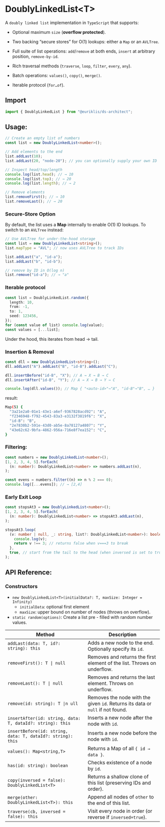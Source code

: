 # DoublyLinkedList\<T\>

A `doubly linked list` implementation in `TypeScript` that supports:

- Optional maximum `size` (**overflow protected**).

- Two backing “secure stores” for O(1) lookups: either a `Map` or an `AVLTree`.

- Full suite of list operations: `add`/`remove` at both ends, `insert` at arbitrary position, `remove-by-id`.

- Rich traversal methods (`traverse`, `loop`, `filter`, `every`, `any`).

- Batch operations: `values()`, `copy()`, `merge()`.

- Iterable protocol (`for…of`).

## Import

```ts
import { DoublyLinkedList } from "@euriklis/ds-architect";
```

## Usage:

```ts
// Create an empty list of numbers
const list = new DoublyLinkedList<number>();

// Add elements to the end
list.addLast(10);
list.addLast(20, "node-20"); // you can optionally supply your own ID

// Inspect head/top/length
console.log(list.head); // → 10
console.log(list.top); // → 20
console.log(list.length); // → 2

// Remove elements
list.removeFirst(); // → 10
list.removeLast(); // → 20
```

### Secure‐Store Option

By default, the list uses a **Map** internally to enable O(1) ID lookups. To switch to an `AVLTree` instead:

```ts
// Use AVLTree for under-the-hood storage
const list = new DoublyLinkedList<string>();
list.mapType = "AVL"; // now uses AVLTree to track IDs

list.addLast("a", "id-a");
list.addLast("b", "id-b");

// remove by ID in O(log n)
list.remove("id-a"); // → "a"
```

### Iterable protocol

```ts
const list = DoublyLinkedList.random({
  length: 10,
  from: -1,
  to: 1,
  seed: 123456,
});
for (const value of list) console.log(value);
const values = [...list];
```

Under the hood, this iterates from head → tail.

### Insertion & Removal

```ts
const dll = new DoublyLinkedList<string>();
dll.addLast("A").addLast("B", "id-B").addLast("C");

dll.insertBefore("id-B", "X"); // A → X → B → C
dll.insertAfter("id-B", "Y"); // A → X → B → Y → C

console.log(dll.values()); // Map { "<auto-id>"→"A", "id-B"→"B", … }
```

result:

```sh
Map(5) {
  "3a21e2a0-01e1-43e1-a6ef-9367828acd92": "A",
  "f2346948-f792-4543-83a3-e3132f3819f6": "X",
  "id-B": "B",
  "2e7830b2-591e-43d0-ab5e-8a78127a4807": "Y",
  "43e62c62-9bfa-4862-956a-716e8f7ea152": "C",
}
```

### Filtering:

```ts
const numbers = new DoublyLinkedList<number>();
[1, 2, 3, 4, 5].forEach(
  (n: number): DoublyLinkedList<number> => numbers.addLast(n),
);

const evens = numbers.filter((n) => n % 2 === 0);
console.log([...evens]); // → [2,4]
```

### Early Exit Loop

```ts
const stopsAt3 = new DoublyLinkedList<number>();
[1, 2, 3, 4, 5].forEach(
  (n: number): DoublyLinkedList<number> => stopsAt3.addLast(n),
);

stopsAt3.loop(
  (v: number | null, _: string, list?: DoublyLinkedList<number>): boolean => {
    console.log(v);
    return v !== 3; // returns false when v===3 to break
  },
  true, // start from the tail to the head (when inversed is set to true)!
);
```

## API Reference:

### Constructors

- `new DoublyLinkedList<T>(initialData?: T, maxSize: Integer = Infinity)`
  - `initialData`: optional first element
  - `maxSize`: upper bound on number of nodes (throws on overflow).
- `static random(options)`: Create a list pre - filled with random number values.

| Method                                                     | Description                                                                    |
| ---------------------------------------------------------- | ------------------------------------------------------------------------------ |
| `addLast(data: T, id?: string): this`                      | Adds a new node to the end. Optionally specify its `id`.                       |
| `removeFirst(): T \| null`                                 | Removes and returns the first element of the list. Throws on underflow.        |
| `removeLast(): T \| null`                                  | Removes and returns the last element. Throws on underflow.                     |
| `remove(id: string): T \|n ull`                            | Removes the node with the given `id`. Returns its data or `null` if not found. |
| `insertAfter(id: string, data: T, dataId?: string): this`  | Inserts a new node after the node with `id`.                                   |
| `insertBefore(id: string, data: T, dataId?: string): this` | Inserts a new node before the node with `id`.                                  |
| `values(): Map<string,T>`                                  | Returns a Map of all `{ id → data }`.                                          |
| `has(id: string): boolean`                                 | Checks existence of a node by `id`.                                            |
| `copy(inversed = false): DoublyLinkedList<T>`              | Returns a shallow clone of this list (preserving IDs and order).               |
| `merge(other: DoublyLinkedList<T>): this`                  | Append all nodes of `other` to the end of this list.                           |
| `traverse(cb, inversed = false): this`                     | Visit every node in order (or reverse if `inversed=true`).                     |
